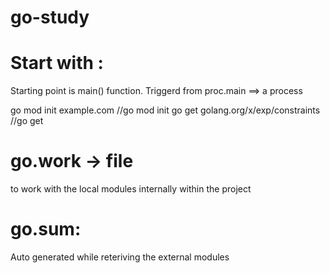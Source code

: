 # go-study


Start with :
===========
Starting point is main() function. Triggerd from proc.main ==> a process

go mod init example.com //go mod init <module name>
go get golang.org/x/exp/constraints //go get <external module name>

go.work -> file
===============
to work with the local modules internally within the project

go.sum:
=======
Auto generated while reteriving the external modules
